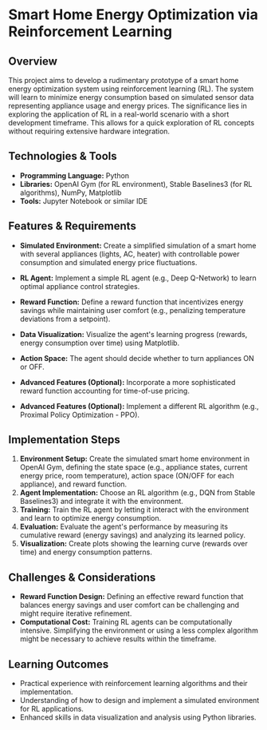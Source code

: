 # Smart Home Energy Optimization via Reinforcement Learning

## Overview

This project aims to develop a rudimentary prototype of a smart home energy optimization system using reinforcement learning (RL). The system will learn to minimize energy consumption based on simulated sensor data representing appliance usage and energy prices.  The significance lies in exploring the application of RL in a real-world scenario with a short development timeframe. This allows for a quick exploration of RL concepts without requiring extensive hardware integration.


## Technologies & Tools

- **Programming Language:** Python
- **Libraries:**  OpenAI Gym (for RL environment), Stable Baselines3 (for RL algorithms), NumPy, Matplotlib
- **Tools:** Jupyter Notebook or similar IDE


## Features & Requirements

- **Simulated Environment:**  Create a simplified simulation of a smart home with several appliances (lights, AC, heater) with controllable power consumption and simulated energy price fluctuations.
- **RL Agent:** Implement a simple RL agent (e.g., Deep Q-Network) to learn optimal appliance control strategies.
- **Reward Function:** Define a reward function that incentivizes energy savings while maintaining user comfort (e.g., penalizing temperature deviations from a setpoint).
- **Data Visualization:** Visualize the agent's learning progress (rewards, energy consumption over time) using Matplotlib.
- **Action Space:** The agent should decide whether to turn appliances ON or OFF.

- **Advanced Features (Optional):** Incorporate a more sophisticated reward function accounting for time-of-use pricing.
- **Advanced Features (Optional):**  Implement a different RL algorithm (e.g., Proximal Policy Optimization - PPO).


## Implementation Steps

1. **Environment Setup:** Create the simulated smart home environment in OpenAI Gym, defining the state space (e.g., appliance states, current energy price, room temperature), action space (ON/OFF for each appliance), and reward function.
2. **Agent Implementation:** Choose an RL algorithm (e.g., DQN from Stable Baselines3) and integrate it with the environment.
3. **Training:** Train the RL agent by letting it interact with the environment and learn to optimize energy consumption.
4. **Evaluation:** Evaluate the agent's performance by measuring its cumulative reward (energy savings) and analyzing its learned policy.
5. **Visualization:**  Create plots showing the learning curve (rewards over time) and energy consumption patterns.


## Challenges & Considerations

- **Reward Function Design:** Defining an effective reward function that balances energy savings and user comfort can be challenging and might require iterative refinement.
- **Computational Cost:**  Training RL agents can be computationally intensive.  Simplifying the environment or using a less complex algorithm might be necessary to achieve results within the timeframe.


## Learning Outcomes

- Practical experience with reinforcement learning algorithms and their implementation.
- Understanding of how to design and implement a simulated environment for RL applications.
- Enhanced skills in data visualization and analysis using Python libraries.

